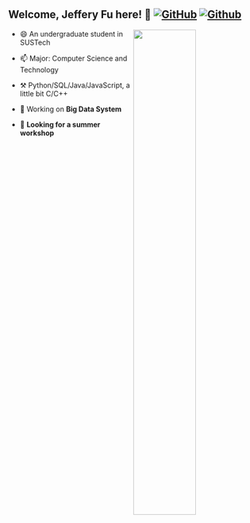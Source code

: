 ## Welcome, Jeffery Fu here! 👋 [![GitHub](https://img.shields.io/badge/dynamic/json?logo=github&label=GitHub&labelColor=495867&color=495867&query=%24.data.totalSubs&url=https%3A%2F%2Fapi.spencerwoo.com%2Fsubstats%2F%3Fsource%3Dgithub%26queryKey%3DFu188&style=flat-square)](https://github.com/Fu188) [![Github](https://img.shields.io/badge/Web-Jeffery-blue)](https://fu188.github.io)

[<img align="right" width="50%" src="https://github-readme-stats.vercel.app/api?username=Fu188&show_icons=true&&theme=tokyonight">](https://github.com/Fu188?template=classic)

- 😄 An undergraduate student in SUSTech


- 📫 Major: Computer Science and Technology


- ⚒️ Python/SQL/Java/JavaScript, a little bit C/C++


- 🔭 Working on **Big Data System**


- 🌱 **Looking for a summer workshop**

<!--
**Fu188/Fu188** is a ✨ _special_ ✨ repository because its `README.md` (this file) appears on your GitHub profile.

Here are some ideas to get you started:

- 🔭 I’m currently working on ...
- 🌱 I’m currently learning ...
- 👯 I’m looking to collaborate on ...
- 🤔 I’m looking for help with ...
- 💬 Ask me about ...
- 📫 How to reach me: ...
- 😄 Pronouns: ...
- ⚡ Fun fact: ...
-->
